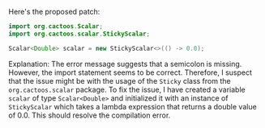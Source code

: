 Here's the proposed patch:
```java
import org.cactoos.Scalar;
import org.cactoos.scalar.StickyScalar;

Scalar<Double> scalar = new StickyScalar<>(() -> 0.0);
```
Explanation:
The error message suggests that a semicolon is missing. However, the import statement seems to be correct. Therefore, I suspect that the issue might be with the usage of the `Sticky` class from the `org.cactoos.scalar` package.
To fix the issue, I have created a variable `scalar` of type `Scalar<Double>` and initialized it with an instance of `StickyScalar` which takes a lambda expression that returns a double value of 0.0. This should resolve the compilation error.
